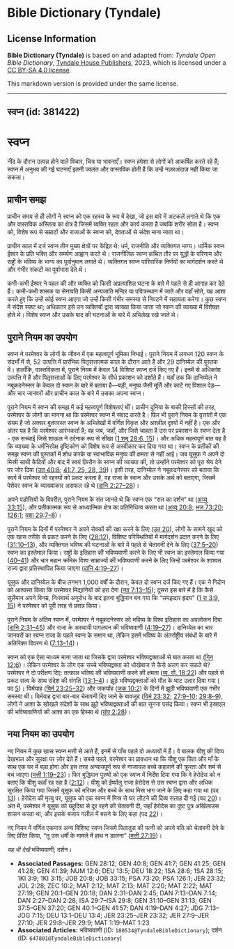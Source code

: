 # Bible Dictionary (Tyndale)

## License Information

**Bible Dictionary (Tyndale)** is based on and adapted from: _Tyndale Open Bible Dictionary_, [Tyndale House Publishers](https://tyndaleopenresources.com/), 2023, which is licensed under a [CC BY-SA 4.0 license](https://creativecommons.org/licenses/by-sa/4.0/legalcode.en).

This markdown version is provided under the same license.



--------------------------------

## स्वप्न (id: 381422)

स्वप्न
======

नींद के दौरान उत्पन्न होने वाले विचार, चित्र या भावनाएँ। स्वप्न हमेशा से लोगों को आकर्षित करते रहे हैं; स्वप्न में अनुभव की गई घटनाएँ इतनी ज्वलंत और वास्तविक होती हैं कि उन्हें नज़रअंदाज़ नहीं किया जा सकता।

प्राचीन समझ
-----------

प्राचीन समय से ही लोगों ने स्वप्न को एक रहस्य के रूप में देखा, जो इस बारे में अटकलें लगाते थे कि एक और वास्तविक अस्तित्व का क्षेत्र है जिसमें व्यक्ति रहता और कार्य करता है जबकि शरीर सोता है। स्वप्न को, विशेष रूप से सम्राटों और राजाओं के स्वप्न को, देवताओं से संदेश माना जाता था।

प्राचीन काल में दर्ज स्वप्न तीन मुख्य क्षेत्रों पर केंद्रित थे: धर्म, राजनीति और व्यक्तिगत भाग्य। धार्मिक स्वप्न ईश्वर के प्रति भक्ति और समर्पण आह्वान करते थे। राजनीतिक स्वप्न कथित तौर पर युद्धों के परिणाम और राष्ट्रों के भविष्य के भाग्य का पूर्वानुमान लगाते थे। व्यक्तिगत स्वप्न पारिवारिक निर्णयों का मार्गदर्शन करते थे और गंभीर संकटों का पूर्वाभास देते थे।

कभी\-कभी ईश्वर ने पहल की और व्यक्ति को किसी अप्रत्याशित घटना के बारे में पहले से ही आगाह कर देते हैं। कभी\-कभी शासक या सेनापति किसी अन्यजाति मन्दिर या पवित्रस्थान में जाते और वहाँ सोते, यह आशा करते हुए कि उन्हें कोई स्वप्न आएगा जो उन्हें किसी गंभीर समस्या से निपटने में सहायता करेगा। कुछ स्वप्न में संदेश स्पष्ट था; अधिकतर इसे उन व्यक्तियों द्वारा व्याख्या किया जाता जो स्वप्न की व्याख्या में विशेषज्ञ होते थे। विशेष स्वप्न और उसके बाद की घटनाओं के बारे में अभिलेख रखे जाते थे।

पुराने नियम का उपयोग
--------------------

स्वप्न ने परमेश्वर के लोगों के जीवन में एक महत्वपूर्ण भूमिका निभाई। पुराने नियम में लगभग 120 स्वप्न के संदर्भों में से, 52 उत्पत्ति में प्रारंभिक पितृसत्तात्मक काल के दौरान आते हैं और 29 दानिय्येल की पुस्तक में। हालाँकि, वास्तविकता में, पुराने नियम में केवल 14 विशिष्ट स्वप्न दर्ज किए गए हैं। इनमें से अधिकांश उत्पत्ति में हैं और पितृसत्ताओं के लिए परमेश्वर के सीधे प्रकाशन को दर्शाते हैं। यहाँ तक कि दानिय्येल ने नबूकदनेस्सर के केवल दो स्वप्न के बारे में बताया है—बड़ी, मनुष्य जैसी मूर्ति और काटे गए विशाल पेड़—और चार जानवरों और प्राचीन काल के बारे में उसका अपना स्वप्न।

पुराने नियम में स्वप्न की समझ में कई महत्वपूर्ण विशेषताएं थीं। प्राचीन दुनिया के बाकी हिस्सों की तरह, परमेश्वर के लोगों का मानना ​​था कि परमेश्वर स्वप्न में संवाद करते है। फिर भी पुराने नियम के वृत्तांतों में एक संयम है जो अक्सर बुतपरस्त स्वप्न के अभिलेखों में वर्णित विकृत और अश्लील दृश्यों में नहीं है। एक और अंतर यह है कि परमेश्वर आरंभकर्ता है; वह जब, जहाँ, और जिसे चाहता है उस पर प्रकाशन के स्वप्न देता है \- एक सच्चाई जिसे शाऊल ने दर्दनाक रूप से सीखा ([1 शमू 28:6, 15](https://ref.ly/1Sam28:6,1Sam28:15))। और अधिक महत्वपूर्ण बात यह है कि व्याख्या के धर्मनिरपेक्ष दृष्टिकोण को विशेष रूप से अस्वीकार कर दिया गया था। स्वप्न के प्रतीकों की समझ स्वप्न की पुस्तकों में शोध करके या स्वाभाविक मनुष्य की क्षमता से नहीं आई। जब यूसुफ ने अपने दो मिस्री साथी कैदियों और बाद में स्वयं फ़िरौन के स्वप्न की व्याख्या की, तो उन्होंने परमेश्वर को पूरा श्रेय देने पर जोर दिया ([उत 40:8](https://ref.ly/Gen40:8); [41:7, 25, 28, 39](https://ref.ly/Gen41:7,Gen41:25,Gen41:28,Gen41:39))। इसी तरह, दानिय्येल ने नबूकदनेस्सर को बताया कि स्वर्ग में परमेश्वर जो रहस्यों को प्रकट करता है, वह राजा के स्वप्न और उसके अर्थ को बताएगा, जिसमें पेशेवर स्वप्न के व्याख्याकार असफल रहे थे ([दानि 2:27–28](https://ref.ly/Dan2:27-Dan2:28))।

 अपने पड़ोसियों के विपरीत, पुराने नियम के संत जानते थे कि स्वप्न एक “रात का दर्शन” था ([अय्यू 33:15](https://ref.ly/Job33:15)), और प्रतीकात्मक रूप से आध्यात्मिक क्षेत्र का प्रतिनिधित्व करता था ([अय्यू 20:8](https://ref.ly/Job20:8); [भज 73:20](https://ref.ly/Ps73:20); [126:1](https://ref.ly/Ps126:1); [यशा 29:7–8](https://ref.ly/Isa29:7-Isa29:8))।

पुराने नियम के दिनों में परमेश्वर ने अपने सेवकों की रक्षा करने के लिए ([उत 20](https://ref.ly/Gen20:1-Gen20:18)), लोगों के सामने खुद को एक खास तरीके से प्रकट करने के लिए ([28:12](https://ref.ly/Gen28:12)), विशिष्ट परिस्थितियों में मार्गदर्शन प्रदान करने के लिए ([31:10–13](https://ref.ly/Gen31:10-Gen31:13)), और व्यक्तिगत भविष्य की घटनाओं के बारे में पहले से चेतावनी देने के लिए ([37:5–20](https://ref.ly/Gen37:5-Gen37:20)) स्वप्न का इस्तेमाल किया। राष्ट्रों के इतिहास की भविष्यवाणी करने के लिए भी स्वप्न का इस्तेमाल किया गया ([40–41](https://ref.ly/Gen40:1-Gen41:57)) और चार महान क्रमिक विश्व साम्राज्यों की भविष्यवाणी करने के लिए जिन्हें परमेश्वर के शाश्वत राज्य द्वारा प्रतिस्थापित किया जाएगा ([दानि 4:19–27](https://ref.ly/Dan4:19-Dan4:27))।

यूसुफ और दानिय्येल के बीच लगभग 1,000 वर्षों के दौरान, केवल दो स्वप्न दर्ज किए गए हैं। एक ने गिदोन को आश्वस्त किया कि परमेश्वर मिद्यानियों को हरा देगा ([न्या 7:13–15](https://ref.ly/Judg7:13-Judg7:15)); दूसरा इस बारे में है कि कैसे सुलैमान अपने विनम्र, निःस्वार्थ अनुरोध के बाद इतना बुद्धिमान बन गया कि “समझदार हृदय” ([1 रा 3:9, 15](https://ref.ly/1Kgs3:9,1Kgs3:15)) ने परमेश्वर को पूरी तरह से प्रसन्न किया।

पुराने नियम के अंतिम स्वप्न में, परमेश्वर ने नबूकदनेस्सर को भविष्य के विश्व इतिहास का अवलोकन दिया ([दानि 2:31–45](https://ref.ly/Dan2:31-Dan2:45)) और राजा के अस्थायी पागलपन की भविष्यवाणी ([4:19–27](https://ref.ly/Dan4:19-Dan4:27))। दानिय्येल का चार जानवरों का स्वप्न राजा के पहले स्वप्न के समान था, लेकिन इसमें भविष्य के अंतर्राष्ट्रीय संबंधों के बारे में अतिरिक्त विवरण थे ([7:13–14](https://ref.ly/Dan7:13-Dan7:14))।

स्वप्न को एक ऐसा माध्यम माना जाता था जिसके द्वारा परमेश्वर भविष्यद्वक्ताओं से बात करता था ([गिन 12:6](https://ref.ly/Num12:6))। लेकिन परमेश्वर के लोग एक सच्चे भविष्यद्वक्ता को धोखेबाज से कैसे अलग कर सकते थे? परमेश्वर ने दो परीक्षण दिए: तत्काल भविष्य की भविष्यवाणी करने की क्षमता ([व्य. वी. 18:22](https://ref.ly/Deut18:22)) और पहले से प्रकट सत्य के साथ संदेश की संगति ([13:1–4](https://ref.ly/Deut13:1-Deut13:4))। झूठे भविष्यद्वक्ताओं को मौत के घाट उतार दिया गया ( पद [5](https://ref.ly/Deut13:5))। यिर्मयाह ([यिर्म 23:25–32](https://ref.ly/Jer23:25-Jer23:32)) और जकर्याह ([जक 10:2](https://ref.ly/Zech10:2)) के दिनों में झूठी भविष्यवाणी एक गंभीर समस्या थी। यिर्मयाह द्वारा बार\-बार चेतावनी दिए जाने के बावजूद ([यिर्म 23:32](https://ref.ly/Jer23:32); [27:9–10](https://ref.ly/Jer27:9-Jer27:10); [29:8–9](https://ref.ly/Jer29:8-Jer29:9)), लोगों ने आशा के खोखले संदेशों के साथ झूठे भविष्यद्वक्ताओं की बात सुनना पसंद किया। स्वप्न भी इस्राएल की भविष्यवाणियों की आशा का एक हिस्सा थे ([योए 2:28](https://ref.ly/Joel2:28))।

नया नियम का उपयोग
-----------------

नए नियम में कुछ खास स्वप्न मत्ती से आते हैं, इनमें से पाँच पहले दो अध्यायों में हैं। वे बालक यीशु की दिव्य देखभाल और सुरक्षा पर ज़ोर देते हैं। सबसे पहले, परमेश्वर का प्रावधान था कि यीशु एक पिता और माँ के साथ एक घर में बड़ा होगा और इस तरह अन्यायपूर्ण रूप से नाजायज़ बच्चे कहलाने की क्रूरता और शर्म से बच जाएगा ([मत्ती 1:19–23](https://ref.ly/Matt1:19-Matt1:23))। फिर बुद्धिमान पुरुषों को एक स्वप्न में निर्देश दिया गया कि वे हेरोदेस को न बताएं कि यीशु कहाँ रह रहा है ([2:12](https://ref.ly/Matt2:12))। यीशु को ईर्ष्यालु राजा हेरोदेस से उस स्वप्न द्वारा और अधिक सुरक्षित किया गया जिसमें यूसुफ को मरियम और बच्चे के साथ मिस्र भाग जाने के लिए कहा गया था (पद [13](https://ref.ly/Matt2:13))। हेरोदेस की मृत्यु पर, यूसुफ को एक स्वप्न में मिस्र से घर लौटने की दिव्य सलाह दी गई (पद [20](https://ref.ly/Matt2:20))। अंत में, परमेश्वर ने यूसुफ को यहूदिया से दूर रहने की चेतावनी दी, जहाँ हेरोदेस का दुष्ट पुत्र अर्खिलाउस शासन करता था, और इसके बजाय गलील में बसने के लिए कहा (पद [22](https://ref.ly/Matt2:22))।

नए नियम में वर्णित एकमात्र अन्य विशिष्ट स्वप्न जिसमे पिलातुस की पत्नी को अपने पति को चेतावनी देने के लिए प्रेरित किया, “तू उस धर्मी के मामले में हाथ न डालना” ([मत्ती 27:19](https://ref.ly/Matt27:19))।

*यह भी देखें* भविष्यवाणी; दर्शन। 

* **Associated Passages:** GEN 28:12; GEN 40:8; GEN 41:7; GEN 41:25; GEN 41:28; GEN 41:39; NUM 12:6; DEU 13:5; DEU 18:22; 1SA 28:6; 1SA 28:15; 1KI 3:9; 1KI 3:15; JOB 20:8; JOB 33:15; PSA 73:20; PSA 126:1; JER 23:32; JOL 2:28; ZEC 10:2; MAT 2:12; MAT 2:13; MAT 2:20; MAT 2:22; MAT 27:19; GEN 20:1–GEN 20:18; DAN 2:31–DAN 2:45; DAN 7:13–DAN 7:14; DAN 2:27–DAN 2:28; ISA 29:7–ISA 29:8; GEN 31:10–GEN 31:13; GEN 37:5–GEN 37:20; GEN 40:1–GEN 41:57; DAN 4:19–DAN 4:27; JDG 7:13–JDG 7:15; DEU 13:1–DEU 13:4; JER 23:25–JER 23:32; JER 27:9–JER 27:10; JER 29:8–JER 29:9; MAT 1:19–MAT 1:23
* **Associated Articles:** भविष्यवाणी (ID: `180534@TyndaleBibleDictionary`); दर्शन (ID: `647801@TyndaleBibleDictionary`)

